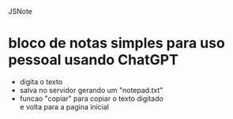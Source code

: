  JSNote
# bloco de notas simples para uso pessoal usando ChatGPT 

* digita o texto
* salva no servidor gerando um "notepad.txt"</br>
* funcao "copiar" para copiar o texto digitado</br>
e volta para a pagina inicial</br>
